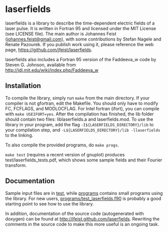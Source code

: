 laserfields
===========

laserfields is a library to describe the time-dependent electric
fields of a laser pulse. It is written in Fortran 95 and licensed
under the MIT License (see LICENSE file).
The main author is Johannes Feist (johannes.feist@gmail.com),
with some contributions by Stefan Nagele and Renate Pazourek.
If you publish work using it, please reference the web page, https://github.com/jfeist/laserfields.

laserfields also includes a Fortran 95 version of the Faddeeva_w code by Steven
G. Johnson, available from http://jdj.mit.edu/wiki/index.php/Faddeeva_w

Installation
------------
To compile the library, simply run `make` from the main directory. If your compiler is not gfortran, edit the Makefile.
You should only have to modify FC, FCFLAGS, and MODLOCFLAG. For Intel fortran (ifort), you can compile with
`make USEIFORT=yes`.
After the compilation has finished, the lib folder should contain two files: liblaserfields.a and laserfields.mod.
To use the library in your program, add the flag `-I${LASERFIELDS_DIRECTORY}/lib` to your compilation step,
and `-L${LASERFIELDS_DIRECTORY}/lib -llaserfields` to the linking.

To also compile the provided programs, do `make progs`.

`make test` (requires a recent version of gnuplot) produces test/laserfields_tests.pdf, which shows some sample fields
and their Fourier transform.

Documentation
-------------
Sample input files are in [test](https://github.com/jfeist/laserfields/tree/master/test),
while [programs](https://github.com/jfeist/laserfields/tree/master/programs)
contains small programs using the library.
For new users, [programs/test_laserfields.f90](https://github.com/jfeist/laserfields/tree/master/programs/test_laserfields.f90)
is probably a good starting point to see how to use the library.

In addition, documentation of the source code (autogenerated with doxygen) can be found 
at http://jfeist.github.com/laserfields. Rewriting the comments in the source code to make this more
useful is an ongoing task.
